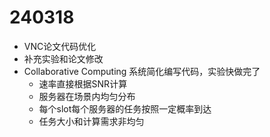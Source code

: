 # 240318
  - VNC论文代码优化
  - 补充实验和论文修改
  - Collaborative Computing 系统简化编写代码，实验快做完了
    - 速率直接根据SNR计算
    - 服务器在场景内均匀分布
    - 每个slot每个服务器的任务按照一定概率到达
    - 任务大小和计算需求非均匀
